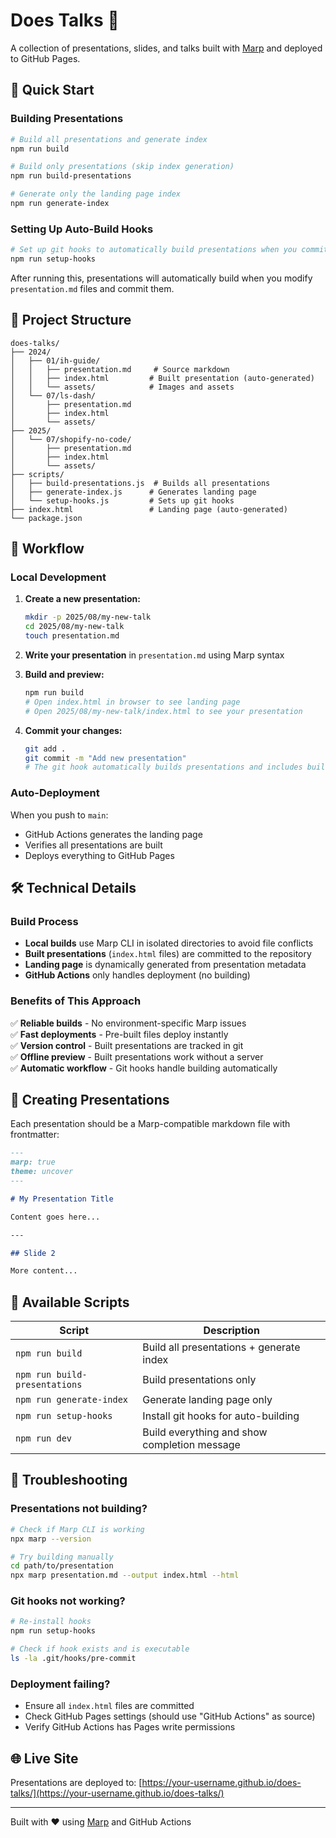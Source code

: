 # Does Talks 🎤

A collection of presentations, slides, and talks built with [Marp](https://marp.app/) and deployed to GitHub Pages.

## 🚀 Quick Start

### Building Presentations

```bash
# Build all presentations and generate index
npm run build

# Build only presentations (skip index generation)
npm run build-presentations

# Generate only the landing page index
npm run generate-index
```

### Setting Up Auto-Build Hooks

```bash
# Set up git hooks to automatically build presentations when you commit
npm run setup-hooks
```

After running this, presentations will automatically build when you modify `presentation.md` files and commit them.

## 📁 Project Structure

```
does-talks/
├── 2024/
│   ├── 01/ih-guide/
│   │   ├── presentation.md     # Source markdown
│   │   ├── index.html         # Built presentation (auto-generated)
│   │   └── assets/            # Images and assets
│   └── 07/ls-dash/
│       ├── presentation.md
│       ├── index.html
│       └── assets/
├── 2025/
│   └── 07/shopify-no-code/
│       ├── presentation.md
│       ├── index.html
│       └── assets/
├── scripts/
│   ├── build-presentations.js  # Builds all presentations
│   ├── generate-index.js      # Generates landing page
│   └── setup-hooks.js         # Sets up git hooks
├── index.html                 # Landing page (auto-generated)
└── package.json
```

## 🔄 Workflow

### Local Development

1. **Create a new presentation:**

   ```bash
   mkdir -p 2025/08/my-new-talk
   cd 2025/08/my-new-talk
   touch presentation.md
   ```

2. **Write your presentation** in `presentation.md` using Marp syntax

3. **Build and preview:**

   ```bash
   npm run build
   # Open index.html in browser to see landing page
   # Open 2025/08/my-new-talk/index.html to see your presentation
   ```

4. **Commit your changes:**
   ```bash
   git add .
   git commit -m "Add new presentation"
   # The git hook automatically builds presentations and includes built files
   ```

### Auto-Deployment

When you push to `main`:

- GitHub Actions generates the landing page
- Verifies all presentations are built
- Deploys everything to GitHub Pages

## 🛠️ Technical Details

### Build Process

- **Local builds** use Marp CLI in isolated directories to avoid file conflicts
- **Built presentations** (`index.html` files) are committed to the repository
- **Landing page** is dynamically generated from presentation metadata
- **GitHub Actions** only handles deployment (no building)

### Benefits of This Approach

✅ **Reliable builds** - No environment-specific Marp issues  
✅ **Fast deployments** - Pre-built files deploy instantly  
✅ **Version control** - Built presentations are tracked in git  
✅ **Offline preview** - Built presentations work without a server  
✅ **Automatic workflow** - Git hooks handle building automatically

## 📝 Creating Presentations

Each presentation should be a Marp-compatible markdown file with frontmatter:

```markdown
---
marp: true
theme: uncover
---

# My Presentation Title

Content goes here...

---

## Slide 2

More content...
```

## 🎯 Available Scripts

| Script                        | Description                                  |
| ----------------------------- | -------------------------------------------- |
| `npm run build`               | Build all presentations + generate index     |
| `npm run build-presentations` | Build presentations only                     |
| `npm run generate-index`      | Generate landing page only                   |
| `npm run setup-hooks`         | Install git hooks for auto-building          |
| `npm run dev`                 | Build everything and show completion message |

## 🔧 Troubleshooting

### Presentations not building?

```bash
# Check if Marp CLI is working
npx marp --version

# Try building manually
cd path/to/presentation
npx marp presentation.md --output index.html --html
```

### Git hooks not working?

```bash
# Re-install hooks
npm run setup-hooks

# Check if hook exists and is executable
ls -la .git/hooks/pre-commit
```

### Deployment failing?

- Ensure all `index.html` files are committed
- Check GitHub Pages settings (should use "GitHub Actions" as source)
- Verify GitHub Actions has Pages write permissions

## 🌐 Live Site

Presentations are deployed to: [https://your-username.github.io/does-talks/](https://your-username.github.io/does-talks/)

---

Built with ❤️ using [Marp](https://marp.app/) and GitHub Actions
